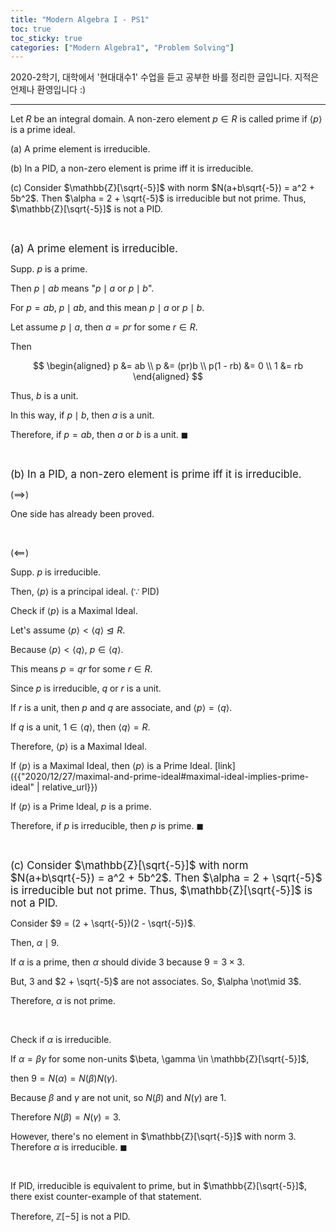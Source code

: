 ```yaml
---
title: "Modern Algebra I - PS1"
toc: true
toc_sticky: true
categories: ["Modern Algebra1", "Problem Solving"]
---
```



2020-2학기, 대학에서 '현대대수1' 수업을 듣고 공부한 바를 정리한 글입니다. 지적은 언제나 환영입니다 :)

<hr>

<div class="notice" markdown="1">

Let $R$ be an integral domain. A non-zero element $p \in R$ is called prime if $\left< p \right>$ is a prime ideal.

(a) A prime element is irreducible.

(b) In a PID, a non-zero element is prime iff it is irreducible.

(c) Consider $\mathbb{Z}[\sqrt{-5}]$ with norm $N(a+b\sqrt{-5}) = a^2 + 5b^2$. Then $\alpha = 2 + \sqrt{-5}$ is irreducible but not prime. Thus, $\mathbb{Z}[\sqrt{-5}]$ is not a PID.

</div>

<br>

<big>(a) A prime element is irreducible.</big>

<div class="math-statement" markdown="1">

Supp. $p$ is a prime.

Then $p \mid ab$ means "$p \mid a$ or $p \mid b$".

For $p = ab$, $p \mid ab$, and this mean $p \mid a$ or $p \mid b$.

Let assume $p \mid a$, then $a = pr$ for some $r \in R$.

Then

$$
\begin{aligned}
    p &= ab \\
    p &= (pr)b \\
    p(1 - rb) &= 0 \\
    1 &= rb
\end{aligned}
$$

Thus, $b$ is a unit.

In this way, if $p \mid b$, then $a$ is a unit.

Therefore, if $p = ab$, then $a$ or $b$ is a unit. $\blacksquare$

</div>

<br>

<big>(b) In a PID, a non-zero element is prime iff it is irreducible.</big>

<div class="math-statement" markdown="1">

($\implies$)

One side has already been proved.

<br>

($\impliedby$)

Supp. $p$ is irreducible.

Then, $\left< p \right>$ is a principal ideal. ($\because$ PID)

Check if $\left< p \right>$ is a Maximal Ideal.

Let's assume $\left< p \right> < \left< q \right> \trianglelefteq R$.

Because $\left< p \right> < \left< q \right>$, $p \in \left< q \right>$.

This means $p = qr$ for some $r \in R$.

Since $p$ is irreducible, $q$ or $r$ is a unit.

If $r$ is a unit, then $p$ and $q$ are associate, and $\left< p \right> = \left< q \right>$.

If $q$ is a unit, $1 \in \left< q \right>$, then $\left< q \right> = R$.

Therefore, $\left< p \right>$ is a Maximal Ideal.

If $\left< p \right>$ is a Maximal Ideal, then $\left< p \right>$ is a Prime Ideal. [link]({{"2020/12/27/maximal-and-prime-ideal#maximal-ideal-implies-prime-ideal" | relative_url}})

If $\left< p \right>$ is a Prime Ideal, $p$ is a prime.

Therefore, if $p$ is irreducible, then $p$ is prime. $\blacksquare$

</div>

<br>

<big>(c) Consider $\mathbb{Z}[\sqrt{-5}]$ with norm $N(a+b\sqrt{-5}) = a^2 + 5b^2$. Then $\alpha = 2 + \sqrt{-5}$ is irreducible but not prime. Thus, $\mathbb{Z}[\sqrt{-5}]$ is not a PID.</big>

<div class="math-statement" markdown="1">

Consider $9 = (2 + \sqrt{-5})(2 - \sqrt{-5})$.

Then, $\alpha \mid 9$.

If $\alpha$ is a prime, then $\alpha$ should divide $3$ because $9 = 3 \times 3$.

But, $3$ and $2 + \sqrt{-5}$ are not associates. So, $\alpha \not\mid 3$.

Therefore, $\alpha$ is not prime.

<br>

Check if $\alpha$ is irreducible.

If $\alpha = \beta \gamma$ for some non-units $\beta, \gamma \in \mathbb{Z}[\sqrt{-5}]$,

then $9 = N(\alpha) = N(\beta)N(\gamma)$.

Because $\beta$ and $\gamma$ are not unit, so $N(\beta)$ and $N(\gamma)$ are 1.

Therefore $N(\beta) = N(\gamma) = 3$.

However, there's no element in $\mathbb{Z}[\sqrt{-5}]$ with norm 3. Therefore $\alpha$ is irreducible. $\blacksquare$

<br>

If PID, irreducible is equivalent to prime, but in $\mathbb{Z}[\sqrt{-5}]$, there exist counter-example of that statement.

Therefore, $\mathbb{Z}[-5]$ is not a PID.

</div>
